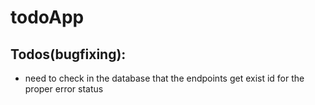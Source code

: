 <h1>todoApp</h1>
<h2>Todos(bugfixing):</h2>
<ul>
  <li>need to check in the database that the endpoints get exist id for the proper error status</li>
<ul>
